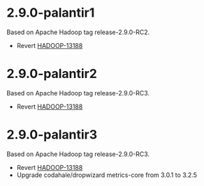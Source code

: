 # 2.9.0-palantir1

Based on Apache Hadoop tag release-2.9.0-RC2.

* Revert [HADOOP-13188](https://issues.apache.org/jira/browse/HADOOP-13188)

# 2.9.0-palantir2

Based on Apache Hadoop tag release-2.9.0-RC3.

* Revert [HADOOP-13188](https://issues.apache.org/jira/browse/HADOOP-13188)

# 2.9.0-palantir3

Based on Apache Hadoop tag release-2.9.0-RC3.

* Revert [HADOOP-13188](https://issues.apache.org/jira/browse/HADOOP-13188)
* Upgrade codahale/dropwizard metrics-core from 3.0.1 to 3.2.5
